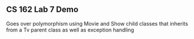 ## CS 162 Lab 7 Demo
Goes over polymorphism using Movie and Show child classes that inherits from a Tv parent class as well as exception handling

